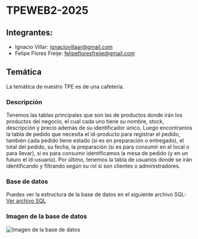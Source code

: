 # TPEWEB2-2025

## Integrantes:
- Ignacio Villar: ignaciovillaar@gmail.com
- Felipe Flores Freije: felipefloresfreije@gmail.com 

## Temática
La temática de nuestro TPE es de una cafetería.

### Descripción
Tenemos las tablas principales que son las de productos donde irán los productos del negocio, el cual cada uno tiene su nombre, stock, descripción y precio además de su identificador único. Luego encontramos la tabla de pedido que necesita el id-producto para registrar el pedido, también cada pedido tiene estado (si es en preparación o entregado), el total del pedido, su fecha, la preparación (si es para consumir en el local o para llevar), si es para consumir identificamos la mesa de pedido (y en un futuro el id-usuario). Por último, tenemos la tabla de usuarios donde se irán identificando y filtrando según su rol si son clientes o administradores.

### Base de datos
Puedes ver la estructura de la base de datos en el siguiente archivo SQL:  
[Ver archivo SQL](cafeteria(2).sql)

### Imagen de la base de datos
![Imagen de la base de datos](tablacafeteria.png)